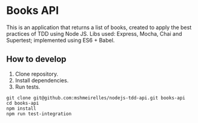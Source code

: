 # Books API
This is an application that returns a list of books, created to apply the best practices of TDD using Node JS. Libs used: Express, Mocha, Chai and Supertest; implemented using ES6 + Babel.

## How to develop

1. Clone repository.
2. Install dependencies.
3. Run tests.

```console
git clone git@github.com:mshmeirelles/nodejs-tdd-api.git books-api
cd books-api
npm install
npm run test-integration
```
